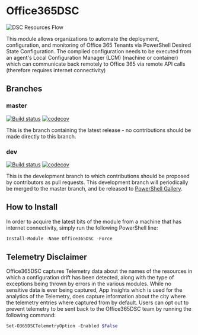 # Office365DSC

![DSC Resources Flow](https://github.com/microsoft/Office365DSC/blob/master/Modules/Office365DSC/Dependencies/Images/Logo.png?raw=true)

This module allows organizations to automate the deployment,
configuration, and monitoring of Office 365 Tenants via PowerShell
Desired State Configuration. The compiled configuration needs to be
executed from an agent's Local Configuration Manager (LCM) (machine
or container) which can communicate back remotely to Office 365 via
remote API calls (therefore requires internet connectivity)

## Branches

### master

[![Build status](https://ci.appveyor.com/api/projects/status/5a7f2ao7d1mnoqrb/branch/master?svg=true)](https://ci.appveyor.com/project/NikCharlebois/office365dsc/branch/master)
[![codecov](https://codecov.io/gh/Microsoft/office365dsc/branch/master/graph/badge.svg)](https://codecov.io/gh/Microsoft/office365dsc)

This is the branch containing the latest release -
no contributions should be made directly to this branch.

### dev

[![Build status](https://ci.appveyor.com/api/projects/status/5a7f2ao7d1mnoqrb?svg=true)](https://ci.appveyor.com/project/NikCharlebois/office365dsc)
[![codecov](https://codecov.io/gh/microsoft/Office365DSC/branch/Dev/graph/badge.svg)](https://codecov.io/gh/microsoft/Office365DSC)

This is the development branch
to which contributions should be proposed by contributors as pull requests.
This development branch will periodically be merged to the master branch,
and be released to [PowerShell Gallery](https://www.powershellgallery.com/).

## How to Install

In order to acquire the latest
bits of the module from a machine that has internet connectivity,
simply run the following PowerShell line:

```powershell
Install-Module -Name Office365DSC -Force
```

## Telemetry Disclaimer

Office365DSC captures Telemetry data about the names of the resources
in which a configuration drift has been detected, along with the type
of exceptions being thrown by errors in the various modules. While no
sensitive data is ever being captured, App Insights which is used for
the analytics of the Telemetry, does capture information about the city
where the telemetry entries where captured from by default. Users can
opt out to prevent telemetry to be sent back to the Office365DSC team
by running the following command:

```powershell
Set-O365DSCTelemetryOption -Enabled $False
```
